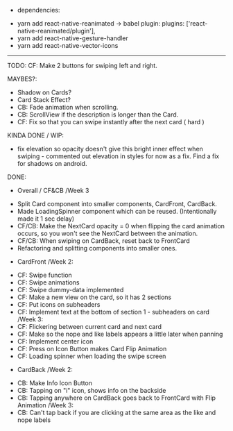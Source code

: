 * dependencies:
- yarn add react-native-reanimated -> babel plugin: plugins: ['react-native-reanimated/plugin'],
- yarn add react-native-gesture-handler
- yarn add react-native-vector-icons



_____________________________________



TODO:
CF: Make 2 buttons for swiping left and right.



MAYBES?:
- Shadow on Cards?
- Card Stack Effect?
- CB: Fade animation when scrolling.
- CB: ScrollView if the description is longer than the Card.
- CF: Fix so that you can swipe instantly after the next card ( hard )



KINDA DONE / WIP: 
- fix elevation so opacity doesn't give this bright inner effect when swiping - commented out elevation in styles for now as a fix. Find a fix for shadows on android.


DONE: 
* Overall / CF&CB
/Week 3
- Split Card component into smaller components, CardFront, CardBack.
- Made LoadingSpinner component which can be reused. (Intentionally made it 1 sec delay)
- CF/CB: Make the NextCard opacity = 0 when flipping the card animation occurs, so you won't see the NextCard between the animation.
- CF/CB: When swiping on CardBack, reset back to FrontCard
- Refactoring and splitting components into smaller ones.



* CardFront
/Week 2:
- CF: Swipe function
- CF: Swipe animations
- CF: Swipe dummy-data implemented
- CF: Make a new view on the card, so it has 2 sections
- CF: Put icons on subheaders
- CF: Implement text at the bottom of section 1 - subheaders on card
/Week 3:
- CF: Flickering between current card and next card
- CF: Make so the nope and like labels appears a little later when panning
- CF: Implement center icon
- CF: Press on Icon Button makes Card Flip Animation
- CF: Loading spinner when loading the swipe screen


* CardBack
/Week 2:
- CB: Make Info Icon Button
- CB: Tapping on "i" icon, shows info on the backside
- CB: Tapping anywhere on CardBack goes back to FrontCard with Flip Animation
/Week 3:
- CB: Can't tap back if you are clicking at the same area as the like and nope labels
